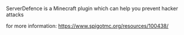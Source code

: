 ServerDefence is a Minecraft plugin which can help you prevent hacker attacks

for more information: https://www.spigotmc.org/resources/100438/